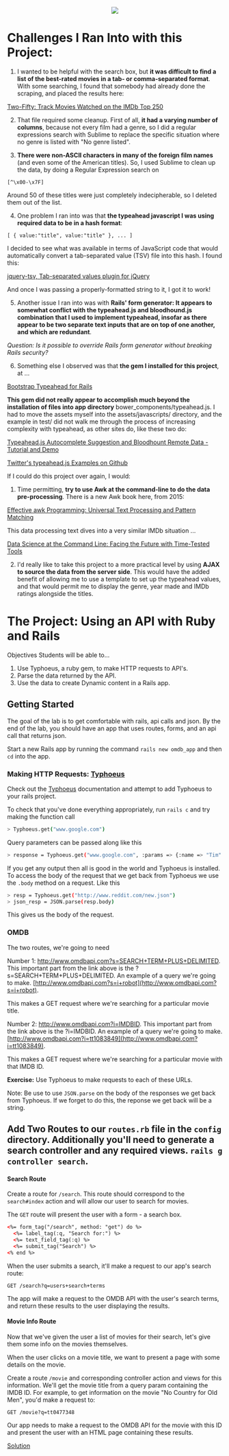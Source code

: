 <p align="center">
  <img src="https://github.com/worldviewer/rails-omdb/blob/master/rails-omdb.gif" />
</p>

# Challenges I Ran Into with this Project:

1. I wanted to be helpful with the search box, but **it was difficult to find a list of the best-rated movies in a tab- or comma-separated format**.  With some searching, I found that somebody had already done the scraping, and placed the results here: 

 [Two-Fifty: Track Movies Watched on the IMDb Top 250](http://code.google.com/p/two-fifty/source/browse/trunk/imdb-10000.csv)

2. That file required some cleanup.  First of all, **it had a varying number of columns**, because not every film had a genre, so I did a regular expressions search with Sublime to replace the specific situation where no genre is listed with "No genre listed".

3. **There were non-ASCII characters in many of the foreign film names** (and even some of the American titles).  So, I used Sublime to clean up the data, by doing a Regular Expression search on

 ```
 [^\x00-\x7F]
 ```

 Around 50 of these titles were just completely indecipherable, so I deleted them out of the list.

4. One problem I ran into was that **the typeahead javascript I was using required data to be in a hash format**:

 ```
 [ { value:"title", value:"title" }, ... ]
 ```

 I decided to see what was available in terms of JavaScript code that would automatically convert a tab-separated value (TSV) file into this hash.  I found this:

 [jquery-tsv, Tab-separated values plugin for jQuery](http://code.google.com/p/jquery-tsv/)

 And once I was passing a properly-formatted string to it, I got it to work!

5. Another issue I ran into was with **Rails' form generator: It appears to somewhat conflict with the typeahead.js and bloodhound.js combination that I used to implement typeahead, insofar as there appear to be two separate text inputs that are on top of one another, and which are redundant**.

 _Question: Is it possible to override Rails form generator without breaking Rails security?_

6. Something else I observed was that **the gem I installed for this project**, at ...

 [Bootstrap Typeahead for Rails](http://github.com/Nerian/bootstrap-typeahead-rails)

 **This gem did not really appear to accomplish much beyond the installation of files into app directory** bower_components/typeahead.js.  I had to move the assets myself into the assets/javascripts/ directory, and the example in test/ did not walk me through the process of increasing complexity with typeahead, as other sites do, like these two do:

 [Typeahead.js Autocomplete Suggestion and Bloodhount Remote Data - Tutorial and Demo](http://mycodde.blogspot.com/2014/12/typeaheadjs-autocomplete-suggestion.html)

 [Twitter's typeahead.js Examples on Github](twitter.github.io/typeahead.js/examples/)

If I could do this project over again, I would:

1. Time permitting, **try to use Awk at the command-line to do the data pre-processing**.  There is a new Awk book here, from 2015:

 [Effective awk Programming: Universal Text Processing and Pattern Matching](http://www.amazon.com/Effective-awk-Programming-Universal-Processing/dp/1491904615/ref=pd_sim_b_7?ie=UTF8&refRID=0GWFY4MZXTD8ZNY49CB1)

 This data processing text dives into a very similar IMDb situation ...

 [Data Science at the Command Line: Facing the Future with Time-Tested Tools](http://books.google.com/books?id=yMSeBAAAQBAJ&pg=PA33&lpg=PA33&dq=top+250+imdb+movies+comma+separated+values&source=bl&ots=2PtuzvT83u&sig=FxcHSSK1hvgcSRrICY7wT04bu7w&hl=en&sa=X&ei=q0tGVZewEI3VoASNnICgDQ&ved=0CDgQ6AEwBA#v=onepage&q=top%20250%20imdb%20movies%20comma%20separated%20values&f=false)

2. I'd really like to take this project to a more practical level by using **AJAX to source the data from the server side**.  This would have the added benefit of allowing me to use a template to set up the typeahead values, and that would permit me to display the genre, year made and IMDb ratings alongside the titles.

# The Project: Using an API with Ruby and Rails

Objectives
Students will be able to...

1. Use Typhoeus, a ruby gem, to make HTTP requests to API's.
2. Parse the data returned by the API.
3. Use the data to create Dynamic content in a Rails app.

## Getting Started

The goal of the lab is to get comfortable with rails, api calls and json. By the end of the lab, you should have an app that uses routes, forms, and an api call that returns json.

Start a new Rails app by running the command `rails new omdb_app` and then `cd` into the app.

### Making HTTP Requests: [Typhoeus](https://github.com/typhoeus/typhoeus)

Check out the [Typhoeus](https://github.com/typhoeus/typhoeus) documentation and attempt to add Typhoeus to your rails project.

To check that you've done everything appropriately, run `rails c` and try making the function call

```bash
> Typhoeus.get("www.google.com")
```

Query parameters can be passed along like this

```bash
> response = Typhoeus.get("www.google.com", :params => {:name => "Tim" })
```

If you get any output then all is good in the world and Typhoeus is installed. To access the body of the request that we get back from Typhoeus we use the `.body` method on a request. Like this

```bash
> resp = Typhoeus.get("http://www.reddit.com/new.json")
> json_resp = JSON.parse(resp.body)
```

This gives us the body of the request.

### OMDB
The two routes, we're going to need

Number 1: http://www.omdbapi.com?s=SEARCH+TERM+PLUS+DELIMITED. This important part from the link above is the ?s=SEARCH+TERM+PLUS+DELIMITED. An example of a query we're going to make. [http://www.omdbapi.com?s=i+robot](http://www.omdbapi.com?s=i+robot).

This makes a GET request where we're searching for a particular movie title.

Number 2: http://www.omdbapi.com?i=IMDBID. This important part from the link above is the ?i=IMDBID. An example of a query we're going to make. [http://www.omdbapi.com?i=tt1083849](http://www.omdbapi.com?i=tt1083849).

This makes a GET request where we're searching for a particular movie with that IMDB ID.

**Exercise:** Use Typhoeus to make requests to each of these URLs.

Note: Be use to use `JSON.parse` on the body of the responses we get back from Typhoeus. If we forget to do this, the reponse we get back will be a string.



## Add Two Routes to our `routes.rb` file in the `config` directory. Additionally you'll need to generate a search controller and any required views. `rails g controller search`.

#### Search Route

Create a route for `/search`. This route should correspond to the `search#index` action and will allow our user to search for movies.

The `GET` route will present the user with a form - a search box.

```html
<%= form_tag("/search", method: "get") do %>
  <%= label_tag(:q, "Search for:") %>
  <%= text_field_tag(:q) %>
  <%= submit_tag("Search") %>
<% end %>
```

When the user submits a search, it'll make a request to our app's search route:
```
GET /search?q=users+search+terms
```

The app will make a request to the OMDB API with the user's search terms, and return these results to the user displaying the results.

#### Movie Info Route

Now that we've given the user a list of movies for their search, let's give them some info on the movies themselves.

When the user clicks on a movie title, we want to present a page with some details on the movie.

Create a route `/movie` and corresponding controller action and views for this information. We'll get the movie title from a query param containing the IMDB ID. For example, to get information on the movie "No Country for Old Men", you'd make a request to:

```
GET /movie?q=tt0477348
```

Our app needs to make a request to the OMDB API for the movie with this ID and present the user with an HTML page containing these results.

[Solution](https://github.com/sf-wdi-17/rails_apis_lesson)
